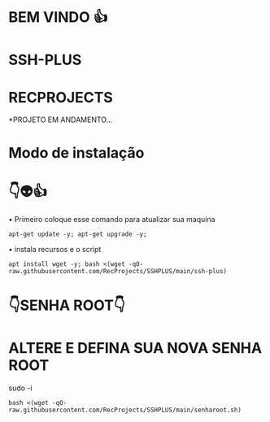 # BEM VINDO 👍

# SSH-PLUS

# RECPROJECTS

*PROJETO EM ANDAMENTO...


# Modo de instalação
# 👇👽👍

• Primeiro coloque esse comando para atualizar sua maquina
```
apt-get update -y; apt-get upgrade -y; 
```
• instala recursos e o script
```
apt install wget -y; bash <(wget -qO- raw.githubusercontent.com/RecProjects/SSHPLUS/main/ssh-plus)

```

# 👇SENHA ROOT👇

# ALTERE E DEFINA SUA NOVA SENHA ROOT 

sudo -i
```
bash <(wget -qO- raw.githubusercontent.com/RecProjects/SSHPLUS/main/senharoot.sh)
```